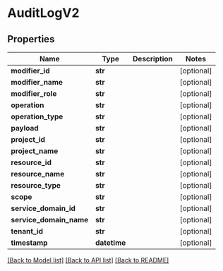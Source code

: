 # AuditLogV2

## Properties
Name | Type | Description | Notes
------------ | ------------- | ------------- | -------------
**modifier_id** | **str** |  | [optional] 
**modifier_name** | **str** |  | [optional] 
**modifier_role** | **str** |  | [optional] 
**operation** | **str** |  | [optional] 
**operation_type** | **str** |  | [optional] 
**payload** | **str** |  | [optional] 
**project_id** | **str** |  | [optional] 
**project_name** | **str** |  | [optional] 
**resource_id** | **str** |  | [optional] 
**resource_name** | **str** |  | [optional] 
**resource_type** | **str** |  | [optional] 
**scope** | **str** |  | [optional] 
**service_domain_id** | **str** |  | [optional] 
**service_domain_name** | **str** |  | [optional] 
**tenant_id** | **str** |  | [optional] 
**timestamp** | **datetime** |  | [optional] 

[[Back to Model list]](../README.md#documentation-for-models) [[Back to API list]](../README.md#documentation-for-api-endpoints) [[Back to README]](../README.md)

